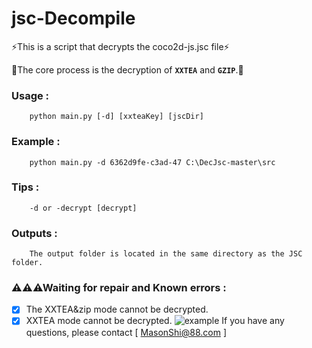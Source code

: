 ﻿# jsc-Decompile

⚡This is a script that decrypts the coco2d-js.jsc file⚡

🌈The core process is the decryption of **`XXTEA`** and **`GZIP`**.🌈

### Usage :
        python main.py [-d] [xxteaKey] [jscDir]
### Example :
        python main.py -d 6362d9fe-c3ad-47 C:\DecJsc-master\src
### Tips :
        -d or -decrypt [decrypt]
### Outputs :
        The output folder is located in the same directory as the JSC folder.

### ⚠⚠⚠Waiting for repair and Known errors :
- [x] The XXTEA&zip mode cannot be decrypted.
- [x] XXTEA mode cannot be decrypted.
![example]("http://shi1011.cn/assets/img/jsc-Decompile_example.png")
If you have any questions, please contact [ MasonShi@88.com ]
